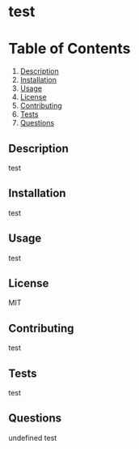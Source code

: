 # test

# Table of Contents
1. [Description](#Description)
2. [Installation](#Installation)
3. [Usage](#Usage)
4. [License](#License)
5. [Contributing](#Contributing)
6. [Tests](#Tests)
7. [Questions](#Questions)
    
## <a id='Description'></a>Description
test

## <a id='Installation'></a>Installation
test

## <a id='Usage'></a>Usage
test

## <a id='License'></a>License
MIT

## <a id='Contributing'></a>Contributing
test

## <a id='Tests'></a>Tests
test

## <a id='Questions'></a>Questions
undefined
test